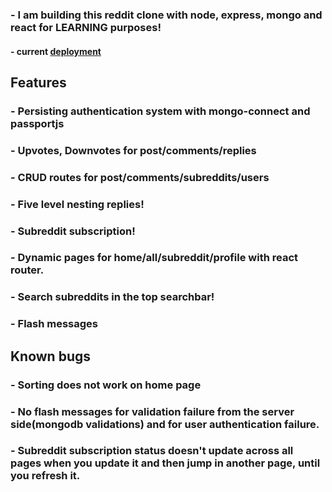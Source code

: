 ### - I am building this reddit clone with node, express, mongo and react for LEARNING purposes!

#### - current [deployment](https://shrouded-sierra-00610.herokuapp.com)

## Features
### - Persisting authentication system with mongo-connect and passportjs
### - Upvotes, Downvotes for post/comments/replies
### - CRUD routes for post/comments/subreddits/users
### - Five level nesting replies!
### - Subreddit subscription!
### - Dynamic pages for home/all/subreddit/profile with react router.
### - Search subreddits in the top searchbar!
### - Flash messages


## Known bugs
### - Sorting does not work on home page
### - No flash messages for validation failure from the server side(mongodb validations) and for user authentication failure.
### - Subreddit subscription status doesn't update across all pages when you update it and then jump in another page, until you refresh it.





